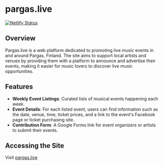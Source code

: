 # pargas.live
[![Netlify Status](https://api.netlify.com/api/v1/badges/c7698e96-af09-4513-ba2e-e33f46cfea71/deploy-status)](https://app.netlify.com/sites/pargaslive/deploys)

## Overview

Pargas.live is a web platform dedicated to promoting live music events in and around Pargas, Finland. The site aims to support local artists and venues by providing them with a platform to announce and advertise their events, making it easier for music lovers to discover live music opportunities.

## Features

- **Weekly Event Listings**: Curated lists of musical events happening each week.
- **Event Details**: For each listed event, users can find information such as the date, venue, time, ticket prices, and a link to the event's Facebook page or ticket purchasing site.
- **Contribution Form**: A Google Forms link for event organizers or artists to submit their events.

## Accessing the Site

Visit [pargas.live](https://pargas.live)